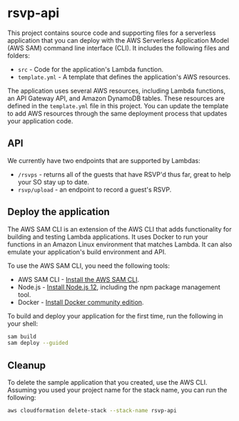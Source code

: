# rsvp-api

This project contains source code and supporting files for a serverless application that you can deploy with the AWS Serverless Application Model (AWS SAM) command line interface (CLI). It includes the following files and folders:

- `src` - Code for the application's Lambda function.
- `template.yml` - A template that defines the application's AWS resources.

The application uses several AWS resources, including Lambda functions, an API Gateway API, and Amazon DynamoDB tables. These resources are defined in the `template.yml` file in this project. You can update the template to add AWS resources through the same deployment process that updates your application code.

## API
We currently have two endpoints that are supported by Lambdas:

* `/rsvps` - returns all of the guests that have RSVP'd thus far, great to help your SO stay up to date.
* `rsvp/upload` - an endpoint to record a guest's RSVP.

## Deploy the application

The AWS SAM CLI is an extension of the AWS CLI that adds functionality for building and testing Lambda applications. It uses Docker to run your functions in an Amazon Linux environment that matches Lambda. It can also emulate your application's build environment and API.

To use the AWS SAM CLI, you need the following tools:

* AWS SAM CLI - [Install the AWS SAM CLI](https://docs.aws.amazon.com/serverless-application-model/latest/developerguide/serverless-sam-cli-install.html).
* Node.js - [Install Node.js 12](https://nodejs.org/en/), including the npm package management tool.
* Docker - [Install Docker community edition](https://hub.docker.com/search/?type=edition&offering=community).

To build and deploy your application for the first time, run the following in your shell:

```bash
sam build
sam deploy --guided
```
## Cleanup

To delete the sample application that you created, use the AWS CLI. Assuming you used your project name for the stack name, you can run the following:

```bash
aws cloudformation delete-stack --stack-name rsvp-api
```
